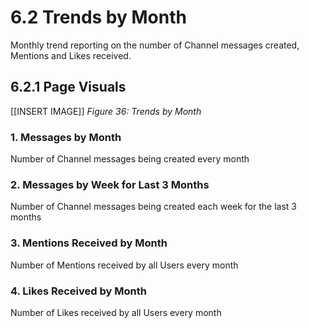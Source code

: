 # 6.2 Trends by Month
Monthly trend reporting on the number of Channel messages created, Mentions and Likes received.

## 6.2.1 Page Visuals

[[INSERT IMAGE]] *Figure 36: Trends by Month*

### 1.	Messages by Month
Number of Channel messages being created every month

### 2.	Messages by Week for Last 3 Months
Number of Channel messages being created each week for the last 3 months

### 3.	Mentions Received by Month
Number of Mentions received by all Users every month

### 4.	Likes Received by Month
Number of Likes received by all Users every month
 
